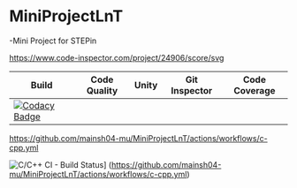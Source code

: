 # MiniProjectLnT
-Mini Project for STEPin

https://www.code-inspector.com/project/24906/score/svg



| Build                | Code Quality | Unity | Git Inspector | Code Coverage |
| -------------------- | ------------ | ------| ------------- | ------------- |
|[![Codacy Badge](https://api.codacy.com/project/badge/Grade/9a09ea0296474c01b3ad9a8cb54d4379)](https://app.codacy.com/gh/manish04-mu/MiniProjectLnT?utm_source=github.com&utm_medium=referral&utm_content=manish04-mu/MiniProjectLnT&utm_campaign=Badge_Grade_Settings)|

https://github.com/mainsh04-mu/MiniProjectLnT/actions/workflows/c-cpp.yml


![C/C++ CI - Build Status](https://github.com/mainsh04-mu/MiniProjectLnT/actions/workflows/c-cpp.yml/badge.svg)] (https://github.com/mainsh04-mu/MiniProjectLnT/actions/workflows/c-cpp.yml)

